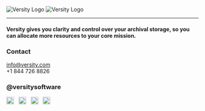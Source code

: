 ![Versity Logo](https://www.versity.com/wp-content/themes/versity-theme/assets/img/svg/logo.svg#gh-light-mode-only)
![Versity Logo](https://www.versity.com/wp-content/themes/versity-theme/assets/img/svg/logo-white.svg#gh-light-mode-only)
***

#### Versity gives you clarity and control over your archival storage, so you can allocate more resources to your core mission.

### Contact 
info@versity.com <br />
+1 844 726 8826

### @versitysoftware 
[<img alt="linkedin" src="https://github.com/versity/versitygw/assets/50177554/9b510faf-3976-43e1-a24b-73de8325262f" width="20px" hight="20px" />](https://www.linkedin.com/company/versity/) &nbsp; 
[<img alt="twitter" src="https://github.com/versity/versitygw/assets/50177554/61f20f53-9e22-41bc-9d57-416db59cc5ea" width="20px" hight="20px" />](https://twitter.com/VersitySoftware) &nbsp; 
[<img alt="facebook" src="https://github.com/versity/versitygw/assets/50177554/7eca355f-b1e3-4206-aa7c-793fd675e61d" width="20px" hight="20px" />](https://www.facebook.com/versitysoftware) &nbsp; 
[<img alt="instagram" src="https://github.com/versity/versitygw/assets/50177554/834b3a97-3f73-4cde-a60a-8e68777206c7" width="20px" hight="20px" />](https://www.instagram.com/versitysoftware/)

